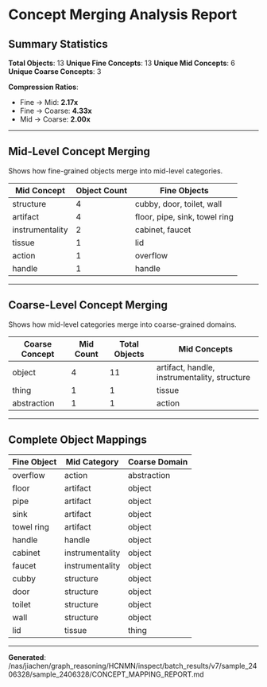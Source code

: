 # Concept Merging Analysis Report

## Summary Statistics

**Total Objects**: 13
**Unique Fine Concepts**: 13
**Unique Mid Concepts**: 6
**Unique Coarse Concepts**: 3

**Compression Ratios**:
- Fine → Mid: **2.17x**
- Fine → Coarse: **4.33x**
- Mid → Coarse: **2.00x**

---

## Mid-Level Concept Merging

Shows how fine-grained objects merge into mid-level categories.

| Mid Concept | Object Count | Fine Objects |
|-------------|--------------|-------------|
| structure | 4 | cubby, door, toilet, wall |
| artifact | 4 | floor, pipe, sink, towel ring |
| instrumentality | 2 | cabinet, faucet |
| tissue | 1 | lid |
| action | 1 | overflow |
| handle | 1 | handle |

---

## Coarse-Level Concept Merging

Shows how mid-level categories merge into coarse-grained domains.

| Coarse Concept | Mid Count | Total Objects | Mid Concepts |
|----------------|-----------|---------------|-------------|
| object | 4 | 11 | artifact, handle, instrumentality, structure |
| thing | 1 | 1 | tissue |
| abstraction | 1 | 1 | action |

---

## Complete Object Mappings

| Fine Object | Mid Category | Coarse Domain |
|-------------|--------------|---------------|
| overflow | action | abstraction |
| floor | artifact | object |
| pipe | artifact | object |
| sink | artifact | object |
| towel ring | artifact | object |
| handle | handle | object |
| cabinet | instrumentality | object |
| faucet | instrumentality | object |
| cubby | structure | object |
| door | structure | object |
| toilet | structure | object |
| wall | structure | object |
| lid | tissue | thing |

---

**Generated**: /nas/jiachen/graph_reasoning/HCNMN/inspect/batch_results/v7/sample_2406328/sample_2406328/CONCEPT_MAPPING_REPORT.md
